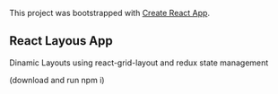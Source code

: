 This project was bootstrapped with [Create React App](https://github.com/facebook/create-react-app).

## React Layous App

Dinamic Layouts using react-grid-layout and redux state management

(download and run npm i)


